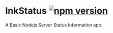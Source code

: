 # InkStatus [![npm version](https://badge.fury.io/js/inkstatus.svg)](https://badge.fury.io/js/inkstatus)
A Basic Nodejs Server Status Information app.


